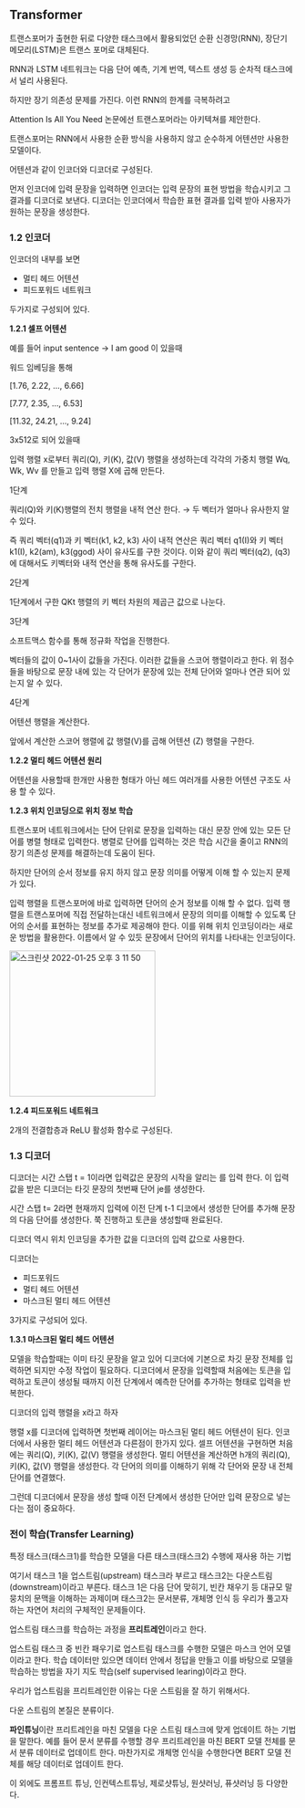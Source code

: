 ## Transformer

트랜스포머가 출현한 뒤로 다양한 태스크에서 활용되었던 순환 신경망(RNN), 장단기 메모리(LSTM)은 트랜스 포머로 대체된다. 

RNN과 LSTM 네트워크는 다음 단어 예측, 기계 번역, 텍스트 생성 등 순차적 태스크에서 널리 사용된다. 

하지만 장기 의존성 문제를 가진다. 이런 RNN의 한계를 극복하려고 

Attention Is All You Need 논문에선 트랜스포머라는 아키텍쳐를 제안한다.

트랜스포머는 RNN에서 사용한 순환 방식을 사용하지 않고 순수하게 어텐션만 사용한 모델이다.

어텐션과 같이 인코더와 디코더로 구성된다.

먼저 인코더에 입력 문장을 입력하면 인코더는 입력 문장의 표현 방법을 학습시키고 그 결과를 디코더로 보낸다. 디코더는 인코더에서 학습한 표현 결과를 입력 받아 사용자가 원하는 문장을 생성한다.

### 1.2 인코더

인코더의 내부를 보면 

- 멀티 헤드 어텐션
- 피드포워드 네트워크

두가지로 구성되어 있다.

**1.2.1 셀프 어텐션**

예를 들어 input sentence → I am good 이 있을때

워드 임베딩을 통해

[1.76, 2.22, ..., 6.66]

[7.77, 2.35, ..., 6.53]

[11.32, 24.21, ..., 9.24]

3x512로 되어 있을때

입력 행렬 x로부터 쿼리(Q), 키(K), 값(V) 행렬을 생성하는데 각각의 가중치 행렬 Wq, Wk, Wv 를 만들고 입력 행렬 X에 곱해 만든다. 

1단계

쿼리(Q)와 키(K)행렬의 전치 행렬을 내적 연산 한다. → 두 벡터가 얼마나 유사한지 알 수 있다.

즉  쿼리 벡터(q1)과 키 벡터(k1, k2, k3) 사이 내적 연산은 쿼리 벡터 q1(I)와 키 벡터 k1(I), k2(am), k3(ggod) 사이 유사도를 구한 것이다. 이와 같이 쿼리 벡터(q2), (q3)에 대해서도 키벡터와 내적 연산을 통해 유사도를 구한다.

2단계

1단계에서 구한 QKt 행렬의 키 벡터 차원의 제곱근 값으로 나눈다. 

3단계

소프트맥스 함수를 통해 정규화 작업을 진행한다.

벡터들의 값이 0~1사이 값들을 가진다. 이러한 값들을 스코어 행렬이라고 한다. 위 점수들을 바탕으로 문장 내에 있는 각 단어가 문장에 있는 전체 단어와 얼마나 연관 되어 있는지 알 수 있다. 

4단계

어텐션 행렬을 계산한다.

앞에서 계산한 스코어 행렬에 값 행렬(V)를 곱해 어텐션 (Z) 행렬을 구한다.

**1.2.2 멀티 헤드 어텐션 원리**

어텐션을 사용할때 한개만 사용한 형태가 아닌 헤드 여러개를 사용한 어텐션 구조도 사용 할 수 있다. 

**1.2.3 위치 인코딩으로 위치 정보 학습**

트랜스포머 네트워크에서는 단어 단위로 문장을 입력하는 대신 문장 안에 있는 모든 단어를 병렬 형태로 입력한다. 병렬로 단어를 입력하는 것은 학습 시간을 줄이고 RNN의 장기 의존성 문제를 해결하는데 도움이 된다.

하지만 단어의 순서 정보를 유지 하지 않고 문장 의미를 어떻게 이해 할 수 있는지 문제가 있다. 

입력 행렬을 트랜스포머에 바로 입력하면 단어의 순거 정보를 이해 할 수 없다. 입력 행렬을 트랜스포머에 직접 전달하는대신 네트워크에서 문장의 의미를 이해할 수 있도록 단어의 순서를 표현하는 정보를 추가로 제공해야 한다. 이를 위해 위치 인코딩이라는 새로운 방법을 활용한다. 이름에서 알 수 있듯 문장에서 단어의 위치를 나타내는 인코딩이다. 

<img width="256" alt="스크린샷 2022-01-25 오후 3 11 50" src="https://user-images.githubusercontent.com/98019312/151002601-d9ab4eb3-62bd-4aa8-a10a-0eaa8c12fe9a.png">


**1.2.4 피드포워드 네트워크**

2개의 전결합층과 ReLU 활성화 함수로 구성된다. 

### **1.3 디코더**

디코더는 시간 스탭 t = 1이라면 입력값은 문장의 시작을 알리는 <sos>를 입력 한다. 이 입력 값을 받은 디코더는 타깃 문장의 첫번째 단어 je를 생성한다.

시간 스탭 t= 2라면 현재까지 입력에 이전 단계 t-1 디코에서 생성한 단어를 추가해 문장의 다음 단어를 생성한다. 쭉 진행하고 <eos> 토큰을 생성할때 완료된다. 

디코더 역시 위치 인코딩을 추가한 값을 디코더의 입력 값으로 사용한다.

디코더는 

- 피드포워드
- 멀티 헤드 어텐션
- 마스크된 멀티 헤드 어텐션

3가지로 구성되어 있다.

**1.3.1 마스크된 멀티 헤드 어텐션**

모델을 학습할때는 이미 타깃 문장을 알고 있어 디코더에 기본으로 차깃 문장 전체를 입력하면 되지만 수정 작업이 필요하다. 디코더에서 문장을 입력할때 처음에는 <sos> 토큰을 입력하고 <eos> 토큰이 생성될 때까지 이전 단계에서 예측한 단어를 추가하는 형태로 입력을 반복한다.

디코더의 입력 행렬을 x라고 하자

행렬 x를 디코더에 입력하면 첫번째 레이어는 마스크된 멀티 헤드 어텐션이 된다. 인코더에서 사용한 멀티 헤드 어텐션과 다른점이 한가지 있다. 셀프 어텐션을 구현하면 처음에는 쿼리(Q), 키(K), 값(V) 행렬을 생성한다. 멀티 어텐션을 계산하면 h개의 쿼리(Q), 키(K), 값(V) 행렬을 생성한다. 각 단어의 의미를 이해하기 위해 각 단어와 문장 내 전체 단어를 연결했다. 

그런데 디코더에서 문장을 생성 할때 이전 단계에서 생성한 단어만 입력 문장으로 넣는다는 점이 중요하다. 

### **전이 학습(Transfer Learning)**

특정 태스크(태스크1)를 학습한 모델을 다른 태스크(태스크2) 수행에 재사용 하는 기법

여기서 태스크 1을 업스트림(upstream) 태스크라 부르고 태스크2는 다운스트림(downstream)이라고 부른다. 태스크 1은 다음 단어 맞히기, 빈칸 채우기 등 대규모 말뭉치의 문맥을 이해하는 과제이며 태스크2는 문서분류, 개체명 인식 등 우리가 풀고자 하는 자연어 처리의 구체적인 문제들이다.

업스트림 태스크를 학습하는 과정을 **프리트레인**이라고 한다. 

업스트림 태스크 중  빈칸 패우기로 업스트림 태스크를 수행한 모델은 마스크 언어 모델이라고 한다. 학습 데이터만 있으면 데이터 안에서 정답을 만들고 이를 바탕으로 모델을 학습하는 방법을 자기 지도 학습(self supervised learing)이라고 한다. 

우리가 업스트림을 프리트레인한 이유는 다운 스트림을 잘 하기 위해서다.

다운 스트림의 본질은 분류이다. 

**파인튜닝**이란 프리트레인을 마친 모델을 다운 스트림 태스크에 맞게 업데이트 하는 기법을 말한다. 예를 들어 문서 분류를 수행할 경우 프리트레인을 마친 BERT 모델 전체를 문서 분류 데이터로 업데이트 한다. 마찬가지로 개체명 인식을 수행한다면 BERT 모델 전체를 해당 데이터로 업데이트 한다. 

이 외에도 프롬프트 튜닝, 인컨텍스트튜닝, 제로샷튜닝, 원샷러닝, 퓨샷러닝 등 다양한다.
